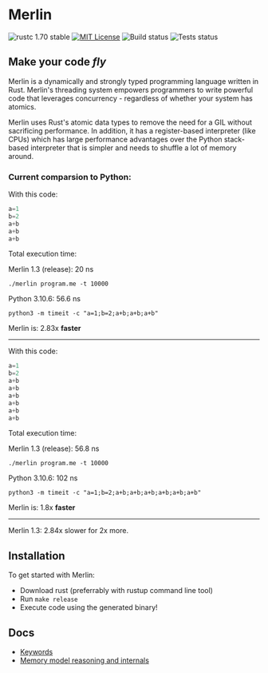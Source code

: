 # Merlin

![rustc 1.70 stable](https://img.shields.io/badge/rustc-1.70.0-brightgreen)
[![MIT License](https://img.shields.io/badge/License-MIT-informational)](LICENSE)
![Build status](https://github.com/EricLBuehler/merlin/actions/workflows/build.yml/badge.svg)
![Tests status](https://github.com/EricLBuehler/merlin/actions/workflows/tests.yml/badge.svg)

<h2><strong>Make your code <i>fly</i></strong></h2>

Merlin is a dynamically and strongly typed programming language written in Rust. Merlin's threading system empowers programmers to write powerful code that leverages concurrency - regardless of whether your system has atomics.

Merlin uses Rust's atomic data types to remove the need for a GIL without sacrificing performance.
In addition, it has a register-based interpreter (like CPUs) which has large performance advantages over the Python stack-based interpreter that is simpler and needs to shuffle a lot of memory around.

### Current comparsion to Python:

With this code:
```Python
a=1
b=2
a+b
a+b
a+b
```
Total execution time:

Merlin 1.3 (release): 20 ns

`./merlin program.me -t 10000`

Python 3.10.6: 56.6 ns 

`python3 -m timeit -c "a=1;b=2;a+b;a+b;a+b"`

Merlin is: 2.83x **faster**

***

With this code:
```Python
a=1
b=2
a+b
a+b
a+b
a+b
a+b
a+b
```
Total execution time:

Merlin 1.3 (release): 56.8 ns

`./merlin program.me -t 10000`

Python 3.10.6: 102 ns 

`python3 -m timeit -c "a=1;b=2;a+b;a+b;a+b;a+b;a+b;a+b"`

Merlin is: 1.8x **faster**

***

Merlin 1.3: 2.84x slower for 2x more.

## Installation
To get started with Merlin:
- Download rust (preferrably with rustup command line tool)
- Run `make release`
- Execute code using the generated binary!

## Docs
- [Keywords](docs/keywords.md)
- [Memory model reasoning and internals](docs/memory_model.md)